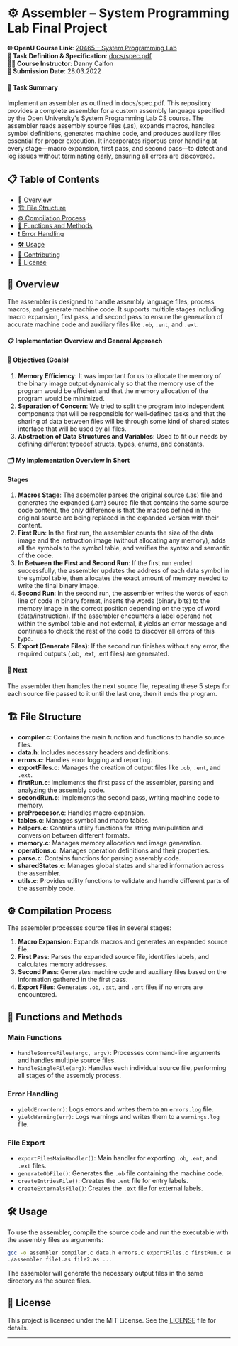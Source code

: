 # ⚙️ Assembler – System Programming Lab Final Project

**🌐 OpenU Course Link**: [20465 – System Programming Lab](https://www.openu.ac.il/courses/20465.htm)  
**📑 Task Definition & Specification**: [docs/spec.pdf](docs/spec.pdf)  
**👨‍🏫 Course Instructor**: Danny Calfon  
**📅 Submission Date**: 28.03.2022  

#### 📝 Task Summary
Implement an assembler as outlined in docs/spec.pdf. This repository provides a complete assembler for a custom assembly language specified by the Open University's System Programming Lab CS course. 
The assembler reads assembly source files (.as), expands macros, handles symbol definitions, generates machine code, and produces auxiliary files essential for proper execution. 
It incorporates rigorous error handling at every stage—macro expansion, first pass, and second pass—to detect and log issues without terminating early, ensuring all errors are discovered.

## 📋 Table of Contents

- [🌟 Overview](#overview)
- [🏗️ File Structure](#🏗️-file-structure)
- [⚙️ Compilation Process](#compilation-process)
- [🔧 Functions and Methods](#functions-and-methods)
- [❗ Error Handling](#error-handling)
- [🛠️ Usage](#usage)
- [🤝 Contributing](#contributing)
- [📜 License](#license)



## 🌟 Overview

The assembler is designed to handle assembly language files, process macros, and generate machine code. It supports multiple stages including macro expansion, first pass, and second pass to ensure the generation of accurate machine code and auxiliary files like `.ob`, `.ent`, and `.ext`.

#### 📋 Implementation Overview and General Approach

#### 🎯 Objectives (Goals)
1. **Memory Efficiency**: It was important for us to allocate the memory of the binary image output dynamically so that the memory use of the program would be efficient and that the memory allocation of the program would be minimized.
2. **Separation of Concern**: We tried to split the program into independent components that will be responsible for well-defined tasks and that the sharing of data between files will be through some kind of shared states interface that will be used by all files.
3. **Abstraction of Data Structures and Variables**: Used to fit our needs by defining different typedef structs, types, enums, and constants.

#### 🗂️ My Implementation Overview in Short
#### Stages

1. **Macros Stage**: The assembler parses the original source (.as) file and generates the expanded (.am) source file that contains the same source code content, the only difference is that the macros defined in the original source are being replaced in the expanded version with their content.
2. **First Run**: In the first run, the assembler counts the size of the data image and the instruction image (without allocating any memory), adds all the symbols to the symbol table, and verifies the syntax and semantic of the code.
3. **In Between the First and Second Run**: If the first run ended successfully, the assembler updates the address of each data symbol in the symbol table, then allocates the exact amount of memory needed to write the final binary image.
4. **Second Run**: In the second run, the assembler writes the words of each line of code in binary format, inserts the words (binary bits) to the memory image in the correct position depending on the type of word (data/instruction). If the assembler encounters a label operand not within the symbol table and not external, it yields an error message and continues to check the rest of the code to discover all errors of this type.
5. **Export (Generate Files)**: If the second run finishes without any error, the required outputs (.ob, .ext, .ent files) are generated.

#### 🔄 Next
The assembler then handles the next source file, repeating these 5 steps for each source file passed to it until the last one, then it ends the program.

## 🏗️ File Structure

- **compiler.c**: Contains the main function and functions to handle source files.
- **data.h**: Includes necessary headers and definitions.
- **errors.c**: Handles error logging and reporting.
- **exportFiles.c**: Manages the creation of output files like `.ob`, `.ent`, and `.ext`.
- **firstRun.c**: Implements the first pass of the assembler, parsing and analyzing the assembly code.
- **secondRun.c**: Implements the second pass, writing machine code to memory.
- **preProccesor.c**: Handles macro expansion.
- **tables.c**: Manages symbol and macro tables.
- **helpers.c**: Contains utility functions for string manipulation and conversion between different formats.
- **memory.c**: Manages memory allocation and image generation.
- **operations.c**: Manages operation definitions and their properties.
- **parse.c**: Contains functions for parsing assembly code.
- **sharedStates.c**: Manages global states and shared information across the assembler.
- **utils.c**: Provides utility functions to validate and handle different parts of the assembly code.

## ⚙️ Compilation Process

The assembler processes source files in several stages:

1. **Macro Expansion**: Expands macros and generates an expanded source file.
2. **First Pass**: Parses the expanded source file, identifies labels, and calculates memory addresses.
3. **Second Pass**: Generates machine code and auxiliary files based on the information gathered in the first pass.
4. **Export Files**: Generates `.ob`, `.ext`, and `.ent` files if no errors are encountered.

## 🔧 Functions and Methods

### Main Functions

- `handleSourceFiles(argc, argv)`: Processes command-line arguments and handles multiple source files.
- `handleSingleFile(arg)`: Handles each individual source file, performing all stages of the assembly process.

### Error Handling

- `yieldError(err)`: Logs errors and writes them to an `errors.log` file.
- `yieldWarning(err)`: Logs warnings and writes them to a `warnings.log` file.

### File Export

- `exportFilesMainHandler()`: Main handler for exporting `.ob`, `.ent`, and `.ext` files.
- `generateObFile()`: Generates the `.ob` file containing the machine code.
- `createEntriesFile()`: Creates the `.ent` file for entry labels.
- `createExternalsFile()`: Creates the `.ext` file for external labels.

## 🛠️ Usage

To use the assembler, compile the source code and run the executable with the assembly files as arguments:

```sh
gcc -o assembler compiler.c data.h errors.c exportFiles.c firstRun.c secondRun.c preProccesor.c tables.c helpers.c memory.c operations.c parse.c sharedStates.c utils.c
./assembler file1.as file2.as ...
```

The assembler will generate the necessary output files in the same directory as the source files.

## 📜 License

This project is licensed under the MIT License. See the [LICENSE](LICENSE) file for details.

---

